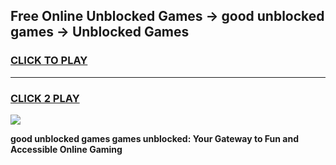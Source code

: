 
## Free Online Unblocked Games → good unblocked games → Unblocked Games
<h3>
<a href="https://premium.freeplayer.one?title=good_unblocked_games&ref=21F">CLICK TO PLAY</a></h3>
<hr>

<h3>
<a href="https://premium.freeplayer.one?title=good_unblocked_games&ref=21F">CLICK 2 PLAY</a>
  
</h3>

<a href="https://premium.freeplayer.one?title=good_unblocked_games&ref=21F/"><img src="https://clearcache.store/games.png"></a>


**good unblocked games games unblocked: Your Gateway to Fun and Accessible Online Gaming**
